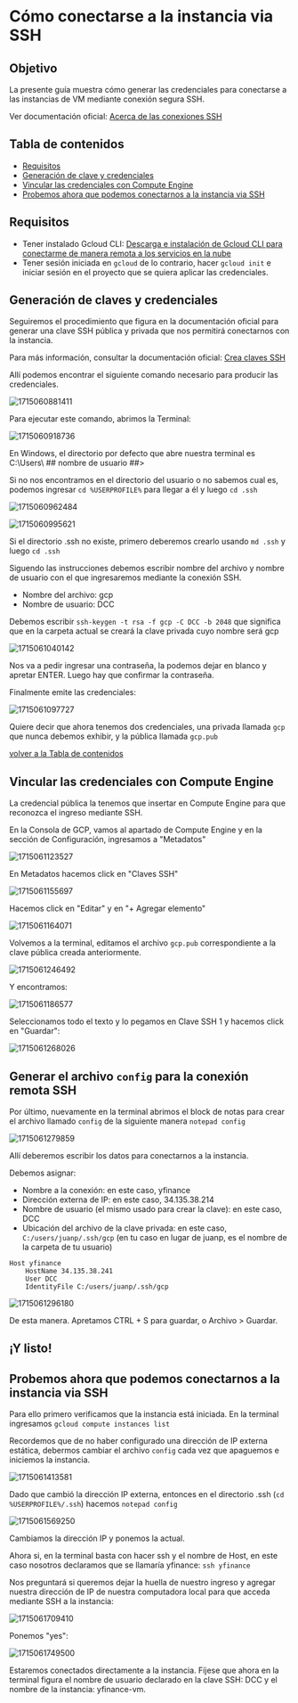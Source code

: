 # Cómo conectarse a la instancia via SSH

## Objetivo

La presente guía muestra cómo generar las credenciales para conectarse a las instancias de VM mediante conexión segura SSH.

Ver documentación oficial: [Acerca de las conexiones SSH](https://cloud.google.com/compute/docs/instances/ssh?hl=es-419)

## Tabla de contenidos

* [Requisitos]()
* [Generación de clave y credenciales]()
* [Vincular las credenciales con Compute Engine]()
* [Probemos ahora que podemos conectarnos a la instancia via SSH]()

## Requisitos

* Tener instalado Gcloud CLI: [Descarga e instalación de Gcloud CLI para conectarme de manera remota a los servicios en la nube](https://github.com/datacloudclub/datacloudclub/blob/main/Google%20Cloud%20Platform%20(GCP)/Gu%C3%ADas/gcloud_cli_install.md)
* Tener sesión iniciada en `gcloud` de lo contrario, hacer `gcloud init` e iniciar sesión en el proyecto que se quiera aplicar las credenciales.

## Generación de claves y credenciales

Seguiremos el procedimiento que figura en la documentación oficial para generar una clave SSH pública y privada que nos permitirá conectarnos con la instancia.

Para más información, consultar la documentación oficial: [Crea claves SSH](https://cloud.google.com/compute/docs/connect/create-ssh-keys?hl=es-419#windows-10-or-later)

Allí podemos encontrar el siguiente comando necesario para producir las credenciales.

![1715060881411](image/conexion_ssh/1715060881411.png)

Para ejecutar este comando, abrimos la Terminal:

![1715060918736](image/conexion_ssh/1715060918736.png)

En Windows, el directorio por defecto que abre nuestra terminal es C:\Users\ ## nombre de usuario ##>

Si no nos encontramos en el directorio del usuario o no sabemos cual es, podemos ingresar `cd %USERPROFILE%` para llegar a él y luego `cd .ssh`

![1715060962484](image/conexion_ssh/1715060962484.png)

![1715060995621](image/conexion_ssh/1715060995621.png)

Si el directorio .ssh no existe, primero deberemos crearlo usando `md .ssh` y luego `cd .ssh`

Siguendo las instrucciones debemos escribir nombre del archivo y nombre de usuario con el que ingresaremos mediante la conexión SSH.

* Nombre del archivo: gcp
* Nombre de usuario: DCC

Debemos escribir  `ssh-keygen -t rsa -f gcp -C DCC -b 2048` que significa que en la carpeta actual se creará la clave privada cuyo nombre será gcp

![1715061040142](image/conexion_ssh/1715061040142.png)

Nos va a pedir ingresar una contraseña, la podemos dejar en blanco y apretar ENTER. Luego hay que confirmar la contraseña.

Finalmente emite las credenciales:

![1715061097727](image/conexion_ssh/1715061097727.png)

Quiere decir que ahora tenemos dos credenciales, una privada llamada `gcp` que nunca debemos exhibir, y la pública llamada `gcp.pub`

[volver a la Tabla de contenidos]()

## Vincular las credenciales con Compute Engine

La credencial pública la tenemos que insertar en Compute Engine para que reconozca el ingreso mediante SSH.

En la Consola de GCP, vamos al apartado de Compute Engine y en la sección de Configuración, ingresamos a "Metadatos"

![1715061123527](image/conexion_ssh/1715061123527.png)

En Metadatos hacemos click en "Claves SSH"

![1715061155697](image/conexion_ssh/1715061155697.png)

Hacemos click en "Editar" y en "+ Agregar elemento"

![1715061164071](image/conexion_ssh/1715061164071.png)

Volvemos a la terminal, editamos el archivo `gcp.pub` correspondiente a la clave pública creada anteriormente.

![1715061246492](image/conexion_ssh/1715061246492.png)

Y encontramos:

![1715061186577](image/conexion_ssh/1715061186577.png)

Seleccionamos todo el texto y lo pegamos en Clave SSH 1 y hacemos click en "Guardar":

![1715061268026](image/conexion_ssh/1715061268026.png)

## Generar el archivo `config` para la conexión remota SSH

Por último, nuevamente en la terminal abrimos el block de notas para crear el archivo llamado `config` de la siguiente manera `notepad config`

![1715061279859](image/conexion_ssh/1715061279859.png)

Allí deberemos escribir los datos para conectarnos a la instancia.

Debemos asignar:

* Nombre a la conexión: en este caso, yfinance
* Dirección externa de IP: en este caso, 34.135.38.214
* Nombre de usuario (el mismo usado para crear la clave): en este caso, DCC
* Ubicación del archivo de la clave privada: en este caso, `C:/users/juanp/.ssh/gcp` (en tu caso en lugar de juanp, es el nombre de la carpeta de tu usuario)

```
Host yfinance
    HostName 34.135.38.241
    User DCC
    IdentityFile C:/users/juanp/.ssh/gcp
```

![1715061296180](image/conexion_ssh/1715061296180.png)

De esta manera. Apretamos CTRL + S para guardar, o Archivo > Guardar.

## ¡Y listo!

## Probemos ahora que podemos conectarnos a la instancia via SSH

Para ello primero verificamos que la instancia está iniciada. En la terminal ingresamos `gcloud compute instances list`

Recordemos que de no haber configurado una dirección de IP externa estática, debermos cambiar el archivo `config` cada vez que apaguemos e iniciemos la instancia.

![1715061413581](image/conexion_ssh/1715061413581.png)

Dado que cambió la dirección IP externa, entonces en el directorio .ssh (`cd %USERPROFILE%/.ssh`) hacemos `notepad config`

![1715061569250](image/conexion_ssh/1715061569250.png)

Cambiamos la dirección IP y ponemos la actual.

Ahora si, en la terminal basta con hacer ssh y el nombre de Host, en este caso nosotros declaramos que se llamaría yfinance: `ssh yfinance`

Nos preguntará si queremos dejar la huella de nuestro ingreso y agregar nuestra dirección de IP de nuestra computadora local para que acceda mediante SSH a la instancia:

![1715061709410](image/conexion_ssh/1715061709410.png)

Ponemos "yes":

![1715061749500](image/conexion_ssh/1715061749500.png)

Estaremos conectados directamente a la instancia. Fíjese que ahora en la terminal figura el nombre de usuario declarado en la clave SSH: DCC y el nombre de la instancia: yfinance-vm.

